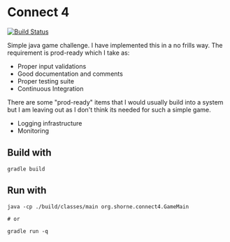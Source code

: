 # Connect 4

[![Build Status](https://travis-ci.org/stffrdhrn/connect4.svg?branch=master)](https://travis-ci.org/stffrdhrn/connect4)

Simple java game challenge.  I have implemented this in a no frills
way.  The requirement is prod-ready which I take as:
 - Proper input validations
 - Good documentation and comments
 - Proper testing suite
 - Continuous Integration

There are some "prod-ready" items that I would usually build into a system but
I am leaving out as I don't think its needed for such a simple game.
 - Logging infrastructure
 - Monitoring

## Build with

```
gradle build
```

## Run with

```
java -cp ./build/classes/main org.shorne.connect4.GameMain

# or

gradle run -q
```
